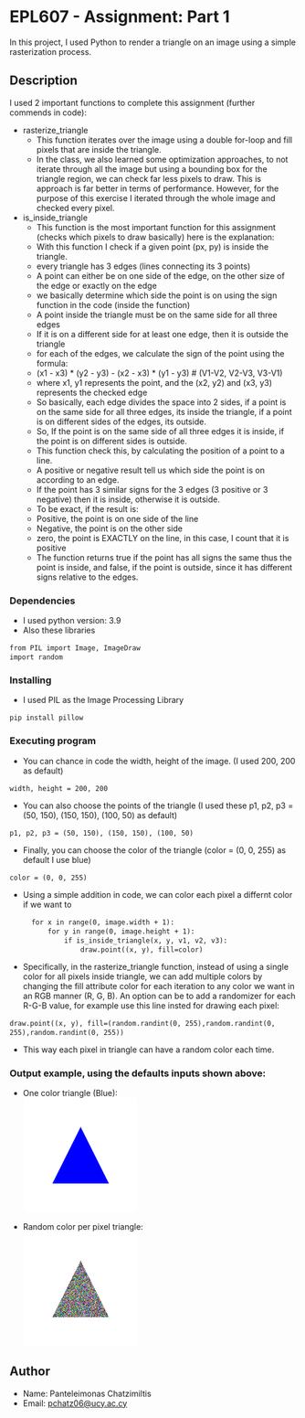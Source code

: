 # EPL607 - Assignment: Part 1

In this project, I used Python to render a triangle on an image using a simple rasterization process.

## Description

I used 2 important functions to complete this assignment (further commends in code):
- rasterize_triangle
  - This function iterates over the image using a double for-loop and fill pixels that are inside the triangle.
  - In the class, we also learned some optimization approaches, to not iterate through all the image but using a bounding box for the triangle region, we can check far less pixels to draw. This is approach is far better in terms of performance. However, for the purpose of this exercise I iterated through the whole image and checked every pixel.
- is_inside_triangle
  - This function is the most important function for this assignment (checks which pixels to draw basically) here is the explanation:
  - With this function I check if a given point (px, py) is inside the triangle.
  - every triangle has 3 edges (lines connecting its 3 points)
  - A point can either be on one side of the edge, on the other size of the edge or exactly on the edge
  - we basically determine which side the point is on using the sign function in the code (inside the function)
  - A point inside the triangle must be on the same side for all three edges
  - If it is on a different side for at least one edge, then it is outside the triangle
  - for each of the edges, we calculate the sign of the point using the formula:
  - (x1 - x3) * (y2 - y3) - (x2 - x3) * (y1 - y3) # (V1-V2, V2-V3, V3-V1)
  - where x1, y1 represents the point, and the (x2, y2) and (x3, y3) represents the checked edge
  - So basically, each edge divides the space into 2 sides, if a point is on the same side for all three edges, its inside the triangle, if a point is on different sides of the edges, its outside.
  - So, If the point is on the same side of all three edges it is inside, if the point is on different sides is outside.
  - This function check this, by calculating the position of a point to a line.
  - A positive or negative result tell us which side the point is on according to an edge.
  - If the point has 3 similar signs for the 3 edges (3 positive or 3 negative) then it is inside, otherwise it is outside.
  - To be exact, if the result is:
  - Positive, the point is on one side of the line
  - Negative, the point is on the other side
  - zero, the point is EXACTLY on the line, in this case, I count that it is positive
  - The function returns true if the point has all signs the same thus the point is inside, and false, if the point is outside, since it has different signs relative to the edges.

### Dependencies
* I used python version: 3.9
* Also these libraries
```
from PIL import Image, ImageDraw
import random
```
### Installing
* I used PIL as the Image Processing Library
```
pip install pillow
```
### Executing program

* You can chance in code the width, height of the image. (I used 200, 200 as default)
```
width, height = 200, 200
```
* You can also choose the points of the triangle (I used these p1, p2, p3 = (50, 150), (150, 150), (100, 50) as default)
```
p1, p2, p3 = (50, 150), (150, 150), (100, 50)
```
* Finally, you can choose the color of the triangle (color = (0, 0, 255) as default I use blue)
```
color = (0, 0, 255)
```
* Using a simple addition in code, we can color each pixel a differnt color if we want to
  ```
    for x in range(0, image.width + 1):
        for y in range(0, image.height + 1):
            if is_inside_triangle(x, y, v1, v2, v3):
                draw.point((x, y), fill=color)
  ```
* Specifically, in the rasterize_triangle function, instead of using a single color for all pixels inside triangle, we can add multiple colors by changing the fill attribute color for each iteration to any color we want in an RGB manner (R, G, B). An option can be to add a randomizer for each R-G-B value, for example use this line insted for drawing each pixel:
```
draw.point((x, y), fill=(random.randint(0, 255),random.randint(0, 255),random.randint(0, 255))
```
* This way each pixel in triangle can have a random color each time.
  
### Output example, using the defaults inputs shown above:
* One color triangle (Blue): \
![triangle_blue.png](triangle_blue.png)

* Random color per pixel triangle: \
![triangle_random_colors.png](triangle_random_colors.png)

## Author

* Name: Panteleimonas Chatzimiltis
* Email: pchatz06@ucy.ac.cy

